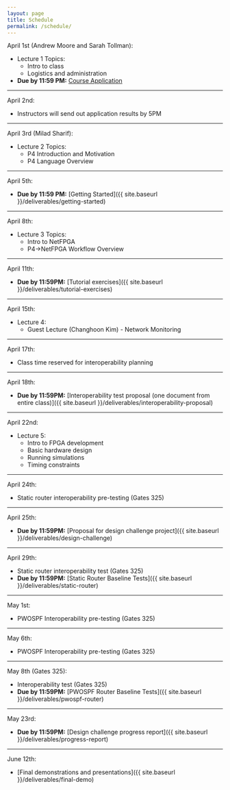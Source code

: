 ```yaml
---
layout: page
title: Schedule
permalink: /schedule/
---
```


April 1st (Andrew Moore and Sarah Tollman):
* Lecture 1 Topics:
    * Intro to class
    * Logistics and administration
* **Due by 11:59 PM:** [Course Application](https://goo.gl/forms/MSyGx6qkddYQ3GN43) 

---

April 2nd:
* Instructors will send out application results by 5PM

---

April 3rd (Milad Sharif):
* Lecture 2 Topics:
    * P4 Introduction and Motivation
    * P4 Language Overview

---

April 5th:
* **Due by 11:59 PM:** [Getting Started]({{ site.baseurl }}/deliverables/getting-started)

---

April 8th:
* Lecture 3 Topics:
    * Intro to NetFPGA
    * P4->NetFPGA Workflow Overview

---

April 11th:
* **Due by 11:59PM:** [Tutorial exercises]({{ site.baseurl }}/deliverables/tutorial-exercises)

---

April 15th:
* Lecture 4:
    * Guest Lecture (Changhoon Kim) - Network Monitoring

---

April 17th:
* Class time reserved for interoperability planning

---

April 18th:
* **Due by 11:59PM:** [Interoperability test proposal (one document from entire class)]({{ site.baseurl }}/deliverables/interoperability-proposal)

---

April 22nd:
* Lecture 5:
    * Intro to FPGA development
    * Basic hardware design
    * Running simulations
    * Timing constraints

---

April 24th:
* Static router interoperability pre-testing (Gates 325)

---

April 25th:
* **Due by 11:59PM:** [Proposal for design challenge project]({{ site.baseurl }}/deliverables/design-challenge)

---

April 29th:
* Static router interoperability test (Gates 325)
* **Due by 11:59PM:** [Static Router Baseline Tests]({{ site.baseurl }}/deliverables/static-router)

---

May 1st:
* PWOSPF Interoperability pre-testing (Gates 325)

---

May 6th:
* PWOSPF Interoperability pre-testing (Gates 325)

---

May 8th (Gates 325):
* Interoperability test (Gates 325)
* **Due by 11:59PM:** [PWOSPF Router Baseline Tests]({{ site.baseurl }}/deliverables/pwospf-router)

---

May 23rd:
* **Due by 11:59PM:** [Design challenge progress report]({{ site.baseurl }}/deliverables/progress-report)

---

June 12th:
* [Final demonstrations and presentations]({{ site.baseurl }}/deliverables/final-demo)



